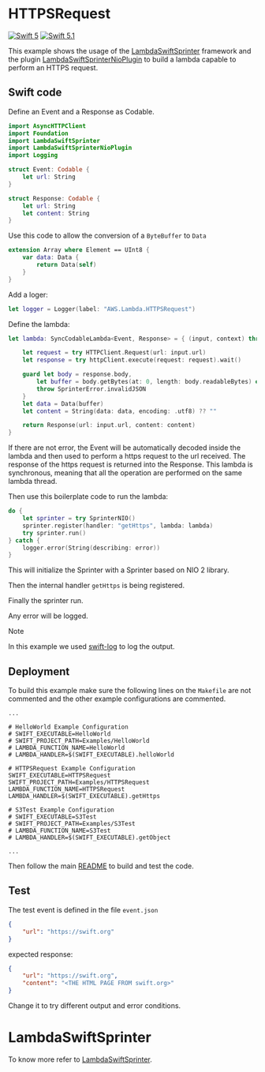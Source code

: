 # HTTPSRequest

[![Swift 5](https://img.shields.io/badge/Swift-5.0-blue.svg)](https://swift.org/download/) [![Swift 5.1](https://img.shields.io/badge/Swift-5.1-blue.svg)](https://swift.org/download/)

This example shows the usage of the [LambdaSwiftSprinter](https://github.com/swift-sprinter/aws-lambda-swift-sprinter-core) framework and the plugin [LambdaSwiftSprinterNioPlugin](https://github.com/swift-sprinter/aws-lambda-swift-sprinter-nio-plugin) to build a lambda capable to perform an HTTPS request.

## Swift code

Define an Event and a Response as Codable.
```swift
import AsyncHTTPClient
import Foundation
import LambdaSwiftSprinter
import LambdaSwiftSprinterNioPlugin
import Logging

struct Event: Codable {
    let url: String
}

struct Response: Codable {
    let url: String
    let content: String
}
```

Use this code to allow the conversion of a `ByteBuffer` to `Data`
```swift
extension Array where Element == UInt8 {
    var data: Data {
        return Data(self)
    }
}
```

Add a loger:
```swift
let logger = Logger(label: "AWS.Lambda.HTTPSRequest")
```

Define the lambda:
```swift
let lambda: SyncCodableLambda<Event, Response> = { (input, context) throws -> Response in

    let request = try HTTPClient.Request(url: input.url)
    let response = try httpClient.execute(request: request).wait()

    guard let body = response.body,
        let buffer = body.getBytes(at: 0, length: body.readableBytes) else {
        throw SprinterError.invalidJSON
    }
    let data = Data(buffer)
    let content = String(data: data, encoding: .utf8) ?? ""

    return Response(url: input.url, content: content)
}
```

If there are not error, the Event will be automatically decoded inside the lambda and then used to perform a https request to the url received.
The response of the https request is returned into the Response.
This lambda is synchronous, meaning that all the operation are performed on the same lambda thread.

Then use this boilerplate code to run the lambda:
```swift
do {
    let sprinter = try SprinterNIO()
    sprinter.register(handler: "getHttps", lambda: lambda)
    try sprinter.run()
} catch {
    logger.error(String(describing: error))
}
```

This will initialize the Sprinter with a Sprinter based on NIO 2 library.

Then the internal handler `getHttps` is being registered.

Finally the sprinter run.

Any error will be logged.

Note

In this example we used [swift-log](https://github.com/apple/swift-log.git) to log the output.

## Deployment

To build this example make sure the following lines on the `Makefile` are not commented and the other example configurations are commented.

```
...

# HelloWorld Example Configuration
# SWIFT_EXECUTABLE=HelloWorld
# SWIFT_PROJECT_PATH=Examples/HelloWorld
# LAMBDA_FUNCTION_NAME=HelloWorld
# LAMBDA_HANDLER=$(SWIFT_EXECUTABLE).helloWorld

# HTTPSRequest Example Configuration
SWIFT_EXECUTABLE=HTTPSRequest
SWIFT_PROJECT_PATH=Examples/HTTPSRequest
LAMBDA_FUNCTION_NAME=HTTPSRequest
LAMBDA_HANDLER=$(SWIFT_EXECUTABLE).getHttps

# S3Test Example Configuration
# SWIFT_EXECUTABLE=S3Test
# SWIFT_PROJECT_PATH=Examples/S3Test
# LAMBDA_FUNCTION_NAME=S3Test
# LAMBDA_HANDLER=$(SWIFT_EXECUTABLE).getObject

...
```

Then follow the main [README](https://github.com/swift-sprinter/aws-lambda-swift-sprinter) to build and test the code.

## Test

The test event is defined in the file `event.json`
```json
{
    "url": "https://swift.org"
}
```

expected response:

```json
{
    "url": "https://swift.org",
    "content": "<THE HTML PAGE FROM swift.org>"
}
```

Change it to try different output and error conditions.

# LambdaSwiftSprinter

To know more refer to [LambdaSwiftSprinter](https://github.com/swift-sprinter/aws-lambda-swift-sprinter-core).
